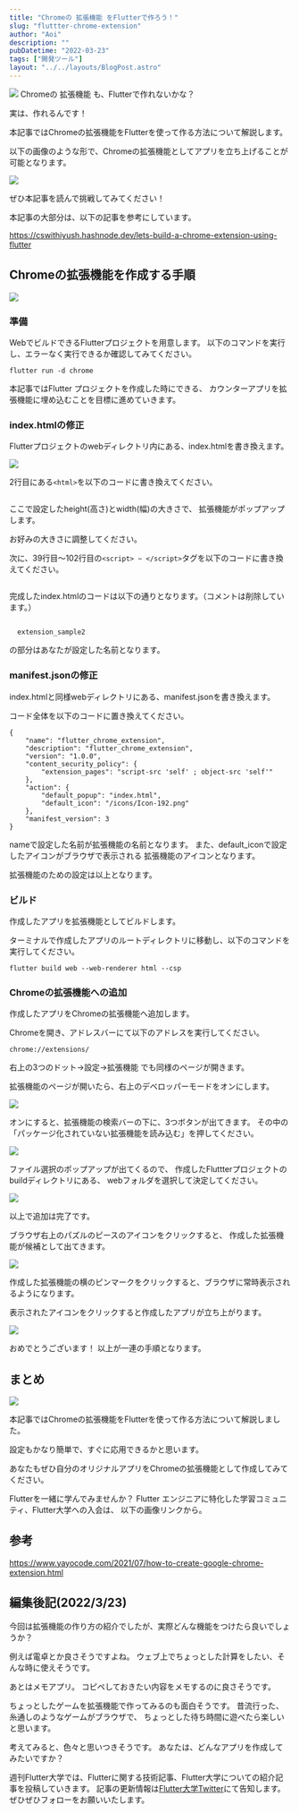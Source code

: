 ```yaml
---
title: "Chromeの 拡張機能 をFlutterで作ろう！"
slug: "fluttter-chrome-extension"
author: "Aoi"
description: ""
pubDatetime: "2022-03-23"
tags: ["開発ツール"]
layout: "../../layouts/BlogPost.astro"
---
```


![](https://blog.flutteruniv.com/wp-content/themes/cocoon-master/images/ojisan.png)
Chromeの 拡張機能 も、Flutterで作れないかな？

実は、作れるんです！

本記事ではChromeの拡張機能をFlutterを使って作る方法について解説します。

以下の画像のような形で、Chromeの拡張機能としてアプリを立ち上げることが可能となります。

![](https://blog.flutteruniv.com/wp-content/uploads/2022/03/拡張機能の実行例-1-1024x937.png)

ぜひ本記事を読んで挑戦してみてください！

本記事の大部分は、以下の記事を参考にしています。

https://cswithiyush.hashnode.dev/lets-build-a-chrome-extension-using-flutter

## Chromeの拡張機能を作成する手順

![](http://blog.flutteruniv.com/wp-content/uploads/2022/02/コーディング男性.jpeg)

### 準備

WebでビルドできるFlutterプロジェクトを用意します。
以下のコマンドを実行し、エラーなく実行できるか確認してみてください。

```
flutter run -d chrome
```

本記事ではFlutter プロジェクトを作成した時にできる、
カウンターアプリを拡張機能に埋め込むことを目標に進めていきます。

### index.htmlの修正

Flutterプロジェクトのwebディレクトリ内にある、index.htmlを書き換えます。

![](https://blog.flutteruniv.com/wp-content/uploads/2022/03/ファイル位置1-1024x846.png)

2行目にある`<html>`を以下のコードに書き換えてください。

```

```

ここで設定したheight(高さ)とwidth(幅)の大きさで、
拡張機能がポップアップします。

お好みの大きさに調整してください。

次に、39行目〜102行目の`<script> ~ </script>`タグを以下のコードに書き換えてください。

```

```

完成したindex.htmlのコードは以下の通りとなります。（コメントは削除しています。）

```

  extension_sample2

```

<title>~</title>の部分はあなたが設定した名前となります。

### manifest.jsonの修正

index.htmlと同様webディレクトリにある、manifest.jsonを書き換えます。

コード全体を以下のコードに置き換えてください。

```
{
    "name": "flutter_chrome_extension",
    "description": "flutter_chrome_extension",
    "version": "1.0.0",
    "content_security_policy": {
        "extension_pages": "script-src 'self' ; object-src 'self'"
    },
    "action": {
        "default_popup": "index.html",
        "default_icon": "/icons/Icon-192.png"
    },
    "manifest_version": 3
}
```

nameで設定した名前が拡張機能の名前となります。
また、default_iconで設定したアイコンがブラウザで表示される
拡張機能のアイコンとなります。

拡張機能のための設定は以上となります。

### ビルド

作成したアプリを拡張機能としてビルドします。

ターミナルで作成したアプリのルートディレクトリに移動し、以下のコマンドを実行してください。

```
flutter build web --web-renderer html --csp
```

### Chromeの拡張機能への追加

作成したアプリをChromeの拡張機能へ追加します。

Chromeを開き、アドレスバーにて以下のアドレスを実行してください。

```
chrome://extensions/
```

右上の3つのドット→設定→拡張機能
でも同様のページが開きます。

拡張機能のページが開いたら、右上のデベロッパーモードをオンにします。

![](https://blog.flutteruniv.com/wp-content/uploads/2022/03/デベロッパーモード-1024x938.png)

オンにすると、拡張機能の検索バーの下に、3つボタンが出てきます。
その中の「パッケージ化されていない拡張機能を読み込む」を押してください。

![](https://blog.flutteruniv.com/wp-content/uploads/2022/03/拡張機能の読み込み-1024x936.png)

ファイル選択のポップアップが出てくるので、
作成したFluttterプロジェクトのbuildディレクトリにある、
webフォルダを選択して決定してください。

![](https://blog.flutteruniv.com/wp-content/uploads/2022/03/フォルダ選択-1024x595.png)

以上で追加は完了です。

ブラウザ右上のパズルのピースのアイコンをクリックすると、
作成した拡張機能が候補として出てきます。

![](https://blog.flutteruniv.com/wp-content/uploads/2022/03/拡張機能の位置-1024x934.png)

作成した拡張機能の横のピンマークをクリックすると、ブラウザに常時表示されるようになります。

表示されたアイコンをクリックすると作成したアプリが立ち上がります。

![](https://blog.flutteruniv.com/wp-content/uploads/2022/03/拡張機能の実行例-1024x937.png)

おめでとうございます！
以上が一連の手順となります。

## まとめ

![](http://blog.flutteruniv.com/wp-content/uploads/2022/03/猫パソコン.jpeg)

本記事ではChromeの拡張機能をFlutterを使って作る方法について解説しました。

設定もかなり簡単で、すぐに応用できるかと思います。

あなたもぜひ自分のオリジナルアプリをChromeの拡張機能として作成してみてください。

Flutterを一緒に学んでみませんか？
Flutter エンジニアに特化した学習コミュニティ、Flutter大学への入会は、
以下の画像リンクから。

## 参考

https://www.yayocode.com/2021/07/how-to-create-google-chrome-extension.html

## 編集後記(2022/3/23)

今回は拡張機能の作り方の紹介でしたが、実際どんな機能をつけたら良いでしょうか？

例えば電卓とか良さそうですよね。
ウェブ上でちょっとした計算をしたい、そんな時に使えそうです。

あとはメモアプリ。
コピペしておきたい内容をメモするのに良さそうです。

ちょっとしたゲームを拡張機能で作ってみるのも面白そうです。
昔流行った、糸通しのようなゲームがブラウザで、
ちょっとした待ち時間に遊べたら楽しいと思います。

考えてみると、色々と思いつきそうです。
あなたは、どんなアプリを作成してみたいですか？

週刊Flutter大学では、Flutterに関する技術記事、Flutter大学についての紹介記事を投稿していきます。
記事の更新情報は[Flutter大学Twitter](https://twitter.com/FlutterUniv)にて告知します。
ぜひぜひフォローをお願いいたします。
